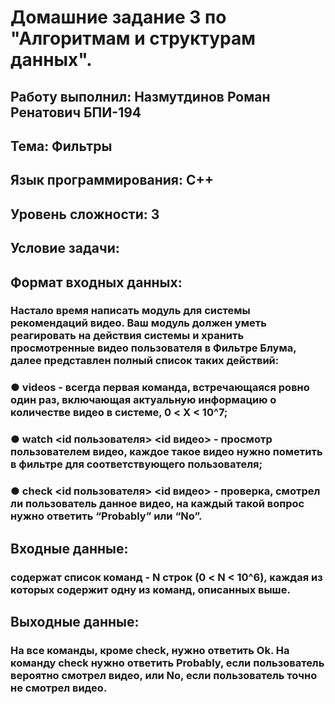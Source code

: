 # Домашние задание 3 по "Алгоритмам и структурам данных".
## Работу выполнил: Назмутдинов Роман Ренатович БПИ-194
## Тема: Фильтры
## Язык программирования: С++
## Уровень сложности: 3
## Условие задачи:
## Формат входных данных:
### Настало время написать модуль для системы рекомендаций видео. Ваш модуль должен уметь реагировать на действия системы и хранить просмотренные видео пользователя в Фильтре Блума, далее представлен полный список таких действий:
### ● videos <X> - всегда первая команда, встречающаяся ровно один раз, включающая актуальную информацию о количестве видео в системе, 0 < X < 10^7;
### ● watch <id пользователя> <id видео> - просмотр пользователем видео, каждое такое видео нужно пометить в фильтре для соответствующего пользователя;
### ● check <id пользователя> <id видео> - проверка, смотрел ли пользователь данное видео, на каждый такой вопрос нужно ответить “Probably” или “No”.
## Входные данные:
### содержат список команд - N строк (0 < N < 10^6), каждая из которых содержит одну из команд, описанных выше.
## Выходные данные:
### На все команды, кроме check, нужно ответить Ok. На команду check нужно ответить Probably, если пользователь вероятно смотрел видео, или No, если пользователь точно не смотрел видео.
